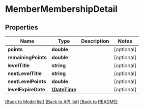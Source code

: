 # MemberMembershipDetail

## Properties
Name | Type | Description | Notes
------------ | ------------- | ------------- | -------------
**points** | **double** |  | [optional] 
**remainingPoints** | **double** |  | [optional] 
**levelTitle** | **string** |  | [optional] 
**nextLevelTitle** | **string** |  | [optional] 
**nextLevelPoints** | **double** |  | [optional] 
**levelExpireDate** | [**\DateTime**](\DateTime.md) |  | [optional] 

[[Back to Model list]](../../README.md#documentation-for-models) [[Back to API list]](../../README.md#documentation-for-api-endpoints) [[Back to README]](../../README.md)

